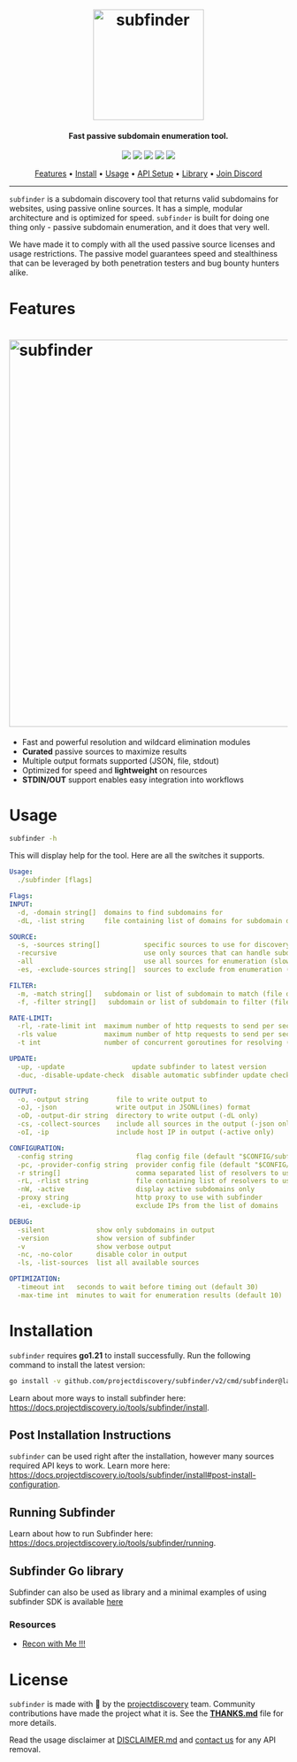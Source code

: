 <h1 align="center">
  <img src="static/subfinder-logo.png" alt="subfinder" width="200px">
  <br>
</h1>

<h4 align="center">Fast passive subdomain enumeration tool.</h4>


<p align="center">
<a href="https://goreportcard.com/report/github.com/projectdiscovery/subfinder/v2"><img src="https://goreportcard.com/badge/github.com/projectdiscovery/subfinder"></a>
<a href="https://github.com/projectdiscovery/subfinder/issues"><img src="https://img.shields.io/badge/contributions-welcome-brightgreen.svg?style=flat"></a>
<a href="https://github.com/projectdiscovery/subfinder/releases"><img src="https://img.shields.io/github/release/projectdiscovery/subfinder"></a>
<a href="https://twitter.com/pdiscoveryio"><img src="https://img.shields.io/twitter/follow/pdiscoveryio.svg?logo=twitter"></a>
<a href="https://discord.gg/projectdiscovery"><img src="https://img.shields.io/discord/695645237418131507.svg?logo=discord"></a>
</p>

<p align="center">
  <a href="#features">Features</a> •
  <a href="#installation">Install</a> •
  <a href="#running-subfinder">Usage</a> •
  <a href="#post-installation-instructions">API Setup</a> •
  <a href="#subfinder-go-library">Library</a> •
  <a href="https://discord.gg/projectdiscovery">Join Discord</a>
</p>

---


`subfinder` is a subdomain discovery tool that returns valid subdomains for websites, using passive online sources. It has a simple, modular architecture and is optimized for speed. `subfinder` is built for
doing one thing only - passive subdomain enumeration, and it does that very well.

We have made it to comply with all the used passive source licenses and usage restrictions. The passive model guarantees speed and stealthiness that can be leveraged by both penetration testers and bug bounty
hunters alike.

# Features

<h1 align="left">
  <img src="static/subfinder-run.png" alt="subfinder" width="700px"></a>
  <br>
</h1>

- Fast and powerful resolution and wildcard elimination modules
- **Curated** passive sources to maximize results
- Multiple output formats supported (JSON, file, stdout)
- Optimized for speed and **lightweight** on resources
- **STDIN/OUT** support enables easy integration into workflows

# Usage

```sh
subfinder -h
```

This will display help for the tool. Here are all the switches it supports.

```yaml
Usage:
  ./subfinder [flags]

Flags:
INPUT:
  -d, -domain string[]  domains to find subdomains for
  -dL, -list string     file containing list of domains for subdomain discovery

SOURCE:
  -s, -sources string[]           specific sources to use for discovery (-s crtsh,github). Use -ls to display all available sources.
  -recursive                      use only sources that can handle subdomains recursively (e.g. subdomain.domain.tld vs domain.tld)
  -all                            use all sources for enumeration (slow)
  -es, -exclude-sources string[]  sources to exclude from enumeration (-es alienvault,zoomeyeapi)

FILTER:
  -m, -match string[]   subdomain or list of subdomain to match (file or comma separated)
  -f, -filter string[]   subdomain or list of subdomain to filter (file or comma separated)

RATE-LIMIT:
  -rl, -rate-limit int  maximum number of http requests to send per second
  -rls value            maximum number of http requests to send per second four providers in key=value format (-rls "hackertarget=10/s,shodan=15/s")
  -t int                number of concurrent goroutines for resolving (-active only) (default 10)

UPDATE:
  -up, -update                 update subfinder to latest version
  -duc, -disable-update-check  disable automatic subfinder update check

OUTPUT:
  -o, -output string       file to write output to
  -oJ, -json               write output in JSONL(ines) format
  -oD, -output-dir string  directory to write output (-dL only)
  -cs, -collect-sources    include all sources in the output (-json only)
  -oI, -ip                 include host IP in output (-active only)

CONFIGURATION:
  -config string                flag config file (default "$CONFIG/subfinder/config.yaml")
  -pc, -provider-config string  provider config file (default "$CONFIG/subfinder/provider-config.yaml")
  -r string[]                   comma separated list of resolvers to use
  -rL, -rlist string            file containing list of resolvers to use
  -nW, -active                  display active subdomains only
  -proxy string                 http proxy to use with subfinder
  -ei, -exclude-ip              exclude IPs from the list of domains

DEBUG:
  -silent             show only subdomains in output
  -version            show version of subfinder
  -v                  show verbose output
  -nc, -no-color      disable color in output
  -ls, -list-sources  list all available sources

OPTIMIZATION:
  -timeout int   seconds to wait before timing out (default 30)
  -max-time int  minutes to wait for enumeration results (default 10)
```

# Installation

`subfinder` requires **go1.21** to install successfully. Run the following command to install the latest version:

```sh
go install -v github.com/projectdiscovery/subfinder/v2/cmd/subfinder@latest
```

Learn about more ways to install subfinder here: https://docs.projectdiscovery.io/tools/subfinder/install.

## Post Installation Instructions

`subfinder` can be used right after the installation, however many sources required API keys to work. Learn more here: https://docs.projectdiscovery.io/tools/subfinder/install#post-install-configuration.

## Running Subfinder

Learn about how to run Subfinder here: https://docs.projectdiscovery.io/tools/subfinder/running.

## Subfinder Go library

Subfinder can also be used as library and a minimal examples of using subfinder SDK is available [here](v2/examples/main.go)

</td>
</tr>
</table>

### Resources

- [Recon with Me !!!](https://dhiyaneshgeek.github.io/bug/bounty/2020/02/06/recon-with-me/)

# License

`subfinder` is made with 🖤 by the [projectdiscovery](https://projectdiscovery.io) team. Community contributions have made the project what it is. See
the **[THANKS.md](https://github.com/projectdiscovery/subfinder/blob/main/THANKS.md)** file for more details.

Read the usage disclaimer at [DISCLAIMER.md](https://github.com/projectdiscovery/subfinder/blob/main/DISCLAIMER.md) and [contact us](mailto:contact@projectdiscovery.io) for any API removal.
